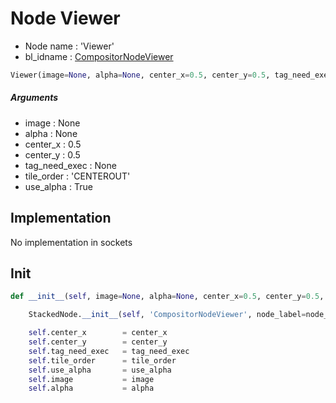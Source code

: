 # Node Viewer

- Node name : 'Viewer'
- bl_idname : [CompositorNodeViewer](https://docs.blender.org/api/current/bpy.types.CompositorNodeViewer.html)


``` python
Viewer(image=None, alpha=None, center_x=0.5, center_y=0.5, tag_need_exec=None, tile_order='CENTEROUT', use_alpha=True, node_label=None, node_color=None)
```
##### Arguments

- image : None
- alpha : None
- center_x : 0.5
- center_y : 0.5
- tag_need_exec : None
- tile_order : 'CENTEROUT'
- use_alpha : True

## Implementation

No implementation in sockets

## Init

``` python
def __init__(self, image=None, alpha=None, center_x=0.5, center_y=0.5, tag_need_exec=None, tile_order='CENTEROUT', use_alpha=True, node_label=None, node_color=None):

    StackedNode.__init__(self, 'CompositorNodeViewer', node_label=node_label, node_color=node_color)

    self.center_x        = center_x
    self.center_y        = center_y
    self.tag_need_exec   = tag_need_exec
    self.tile_order      = tile_order
    self.use_alpha       = use_alpha
    self.image           = image
    self.alpha           = alpha
```
